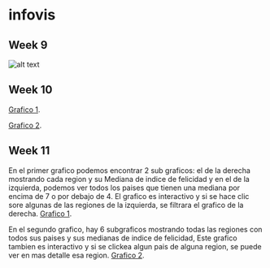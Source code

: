 # infovis
## Week 9
![alt text](https://github.com/tprada/infovis/blob/master/MMWeek9.png "Grafico Semana 9")
## Week 10
[Grafico 1](https://public.tableau.com/profile/tadeo.prada#!/vizhome/InfoVizMM10/Hoja1?publish=yes "Grafico 1").

[Grafico 2](https://public.tableau.com/profile/tadeo.prada#!/vizhome/InfoVizMM10_2/Hoja2?publish=yes "Grafico 2").
## Week 11
En el primer grafico podemos encontrar 2 sub graficos: el de la derecha mostrando cada region y su Mediana de indice de felicidad y en el de la izquierda, podemos ver todos los paises que tienen una mediana por encima de 7 o por debajo de 4. El grafico es interactivo y si se hace clic sore algunas de las regiones de la izquierda, se filtrara el grafico de la derecha.
[Grafico 1](https://public.tableau.com/profile/tadeo.prada#!/vizhome/InfoVizWeek11/REG?publish=yes "Grafico 1").

En el segundo grafico, hay 6 subgraficos mostrando todas las regiones con todos sus paises y sus medianas de indice de felicidad, Este grafico tambien es interactivo y si se clickea algun pais de alguna region, se puede ver en mas detalle esa region.
[Grafico 2](https://public.tableau.com/profile/tadeo.prada#!/vizhome/InfoVizWeek11_2/REG2?publish=yes "Grafico 2").
